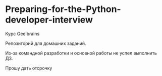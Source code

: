 # Preparing-for-the-Python-developer-interview

Курс Geelbrains

Репозиторий для домашних заданий.

Из-за командной разработки и основной работы не успел выполнить ДЗ.

Прошу дать отсрочку
